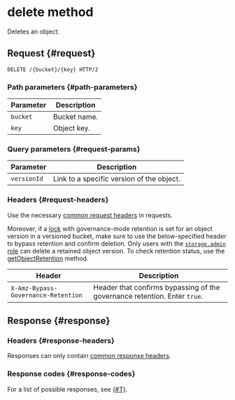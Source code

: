 # delete method

Deletes an object.


## Request {#request}

```
DELETE /{bucket}/{key} HTTP/2
```

### Path parameters {#path-parameters}

| Parameter | Description |
----- | -----
| `bucket` | Bucket name. |
| `key` | Object key. |

### Query parameters {#request-params}

| Parameter | Description |
----- | -----
| `versionId` | Link to a specific version of the object. |

### Headers {#request-headers}

Use the necessary [common request headers](../common-request-headers.md) in requests.

Moreover, if a [lock](../../../concepts/object-lock.md) with governance-mode retention is set for an object version in a versioned bucket, make sure to use the below-specified header to bypass retention and confirm deletion. Only users with the [`storage.admin` role](../../../security/index.md) can delete a retained object version. To check retention status, use the [getObjectRetention](getobjectretention.md) method.

| Header | Description |
--- | ---
| `X-Amz-Bypass-Governance-Retention` | Header that confirms bypassing of the governance retention. Enter `true`. |


## Response {#response}

### Headers {#response-headers}

Responses can only contain [common response headers](../common-response-headers.md).

### Response codes {#response-codes}

For a list of possible responses, see [{#T}](../response-codes.md).


